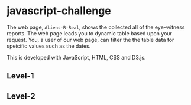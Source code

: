 # javascript-challenge

The web page, `Aliens-R-Real`, shows the collected all of the eye-witness reports.
The web page leads you to dynamic table based upon your request. You, a user of our web page, can filter the the table data for speicific values such as the dates.

This is developed with JavaScript, HTML, CSS and D3.js.

## Level-1

## Level-2 
